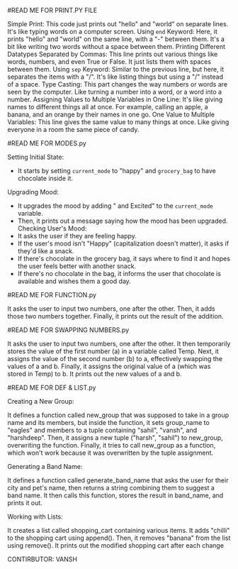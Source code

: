 #READ ME FOR PRINT.PY FILE

Simple Print: This code just prints out "hello" and "world" on separate lines. It's like typing words on a computer screen.
Using `end` Keyword: Here, it prints "hello" and "world" on the same line, with a "-" between them. It's a bit like writing two words without a space between them.
Printing Different Datatypes Separated by Commas: This line prints out various things like words, numbers, and even True or False. It just lists them with spaces between them.
Using `sep` Keyword: Similar to the previous line, but here, it separates the items with a "/". It's like listing things but using a "/" instead of a space.
Type Casting: This part changes the way numbers or words are seen by the computer. Like turning a number into a word, or a word into a number.
Assigning Values to Multiple Variables in One Line: It's like giving names to different things all at once. For example, calling an apple, a banana, and an orange by their names in one go.
One Value to Multiple Variables: This line gives the same value to many things at once. Like giving everyone in a room the same piece of candy.

#READ ME FOR MODES.py

Setting Initial State: 
   - It starts by setting `current_mode` to "happy" and `grocery_bag` to have chocolate inside it.

Upgrading Mood:
   - It upgrades the mood by adding " and Excited" to the `current_mode` variable.
   - Then, it prints out a message saying how the mood has been upgraded.
   Checking User's Mood:
   - It asks the user if they are feeling happy.
   - If the user's mood isn't "Happy" (capitalization doesn't matter), it asks if they'd like a snack.
   - If there's chocolate in the grocery bag, it says where to find it and hopes the user feels better with another snack.
   - If there's no chocolate in the bag, it informs the user that chocolate is available and wishes them a good day.

#READ ME FOR FUNCTION.py

It asks the user to input two numbers, one after the other.
Then, it adds those two numbers together.
Finally, it prints out the result of the addition.

#READ ME FOR SWAPPING NUMBERS.py

It asks the user to input two numbers, one after the other.
It then temporarily stores the value of the first number (a) in a variable called Temp.
Next, it assigns the value of the second number (b) to a, effectively swapping the values of a and b.
Finally, it assigns the original value of a (which was stored in Temp) to b.
It prints out the new values of a and b.

#READ ME FOR DEF & LIST.py

Creating a New Group:

It defines a function called new_group that was supposed to take in a group name and its members, but inside the function, it sets group_name to "eagles" and members to a tuple containing "sahil", "vansh", and "harshdeep".
Then, it assigns a new tuple ("harsh", "sahil") to new_group, overwriting the function.
Finally, it tries to call new_group as a function, which won't work because it was overwritten by the tuple assignment.

Generating a Band Name:

It defines a function called generate_band_name that asks the user for their city and pet's name, then returns a string combining them to suggest a band name.
It then calls this function, stores the result in band_name, and prints it out.

Working with Lists:

It creates a list called shopping_cart containing various items.
It adds "chilli" to the shopping cart using append().
Then, it removes "banana" from the list using remove().
It prints out the modified shopping cart after each change

CONTIRBUTOR:
VANSH


